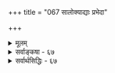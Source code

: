 +++
title = "067 सालोक्याद्याः प्रभेदा"

+++
<details><summary>मूलम्</summary>

सालोक्याद्याः प्रभेदा ननु परिपठिताः क्वापि मोक्षस्य मैवं सायुज्यस्यैव तत्त्वात्तदितरविषये मुक्तिशब्दस्तु भाक्तः ।  
तस्मिंस्ते च त्रयस्स्युस्तदपि च सयुजोर्भाव इत्यैकरस्यं युक्साम्यं (लोक)योगसाम्यादिवदपटुधियां तावतैवैक्यमोहः ॥ ६७ ॥
</details>

<details><summary>सर्वाङ्कषा - ६७</summary>

T 

मुक्तौ तारतम्यवादिनः केचन । तारतम्यमपि विविधं वदन्ति । जीवस्वरूपाणामेव तरतमभावयुक्तत्वात्, स्वरूपाविर्भावस्य च मोक्षत्वात्, आनन्दतारतम्यमवर्जनीयमिति नव्यवेदान्तिनः । सगुणनिर्गुणभेदेन ब्रह्मभेदम्, तदनुरोधेन मुक्तावपि क्रमसकृद्भेदेन द्वैविध्यम्, सगुण (क्रम) मुक्तौ च साधनतारतम्यात् फलतारतम्यं चावर्जनीयमिति च ब्रह्माहम्पन्याः प्राहुः । पाञ्चरात्रिकास्तु सालोक्यसामीप्यसारूप्यसायुज्यभेदेन मुक्तौ चातुर्विध्यं वदन्ति । तत्र विशुद्धजीवात्मनः स्वरूपे तारतम्याभावसमर्थनेनैवाद्यः पक्षस्समाहितः। सगुणनिर्गुणादिभेदस्य निराकरणेन द्वितीयः पक्षोऽपि निरस्तः । तृतीयोऽपि पक्षः मुक्तौ तारतम्यनिराकरणेनैव यद्यपि निरस्तप्राय एव । परन्त्वस्य पाञ्चरात्रोक्तत्वात्, पाञ्चरात्रस्य च सिद्धान्ते प्रमाणत्वेन निराकर्तुमशक्यत्वात्, तत्पक्षमनूद्य विमृशतिसालोक्याद्या इत्यादि । सालोक्याद्याः मोक्षस्य प्रभेदाः **क्वापि** = कुत्रचित्पाञ्चरात्रे परिपठिता **ननु** = स्पष्टं कथिताः किल । अतो मोक्षे तारतम्यमावश्यकम् । 'पाञ्चरात्रस्य कृस्त्रस्य वक्ता नारायणः स्वयम्' इति इत्युक्त्या, श्रुतिवदेव तेषां प्रामाण्यमावश्यकम् । अतः कथं त्यक्तुम् शक्यमिति चेत् — **मैवम्** = नैतदेवम् । कुतः ? सायुज्यस्यैव चतुर्थस्य **तत्त्वात्** = मुक्तित्वात् । **तदितरविषये** = सालोक्यसामीप्यसारूप्यविषये **मुक्तिशब्दस्तु** = मुक्तिशब्दप्रयोगस्तु **भाक्तः** = औपचारिकः । अतो मुक्तौ नास्ति तारतम्यम् । तत्तद्देवतोप सकानां सर्वेषामपि फलसिद्धिः नैकरूपा भवति । उपासनातारतम्यमेव तत्र कारणम् । उपासनातारतम्यस्य मनस ऐकाग्र्यादितारतम्यम्, तत्र च शरीररचनाभेदाः, तत्र चान्ततः पूर्वकर्मैव कारणम् । अत एव एकदेवतोपासकानामपि सिद्धौ तारतम्यमनिवार्यमेव दृश्यते । एवम् आत्मोपासनैवोपासनेषु परमा काष्ठा । आत्मा नाम कः ? स एव ब्रह्म । ब्रह्म किम् ? विष्णुरेव । विष्णोरेव ब्रह्मत्वादिकमग्रिमसरे निरूप्यते । अतो विष्णूपासना, ब्रह्मोपासना, आत्मोपासना चेति पर्यायाश्शब्दा वैष्णवानाम् । यद्यप्यस्ति एषामुपासनानां तारतम्यम्, अथापि पर्यवसानत ऐक्यं वर्तत इत्युच्यते । परन्तु विष्णूपासनास्सर्वा अपि न समानाः । विष्णोर्नामानि गुणाश्चानन्ताः । नाम्नामानन्त्ये गुणा अप्यनन्ताः, रूपाण्यप्यनन्तानि । अत एव 'चतुश्चक्रं नमस्यामि केशवं कनकप्रभम् । नारायणं घनश्यामं चतुश्शङ्खं नमाम्यहम् ॥' इत्यादिरूपभेदाः केशवादीनां वर्ण्यन्ते । एतद्विस्तरस्तु तत्तन्मन्त्रशास्त्रेषु द्रष्टव्यः । एवं तारतम्येऽपि सर्वासामपि विष्णूपासनात्वेनैक्यं यथा, तथैवात्मोपासनाब्रह्मोपासनाविष्णूपासनानामपि सामान्यत ऐक्यम्, विशेषतस्सूक्ष्मो भेदश्च वर्तते ॥ 

तत्त्वं त्वतीव गहनं दुर्ज्ञेयं गीष्पतेरपि । अथापि मनुजाः किश्यन्त्यहङ्कारेण पीडिताः ॥ 

 

[[320]] 

तस्मिंस्ते च त्रयः स्युः; तदपि च सयुजोर्भाव इत्यैकरस्यम् 

युक्साम्यं लोकसाम्यादिवदपटुधियां तावतैवैक्यमोहः ॥67॥ 

सालोक्यादिषु पुनरावृत्तेस्सत्त्वात्, तेषां संपूर्णमुक्तिरूपता न संभवतीत्यादिकं पूर्वमेव (श्लो. 67) निरूपितम् । ननु सायुज्यस्य वा कथं पूर्णमुक्तिरूपता? समानगुणयोगमात्रं हि सायुज्यम् । तर्हि तत्र सालोक्यमुक्तेरभावात्, तदानन्दालाभात् न्यूनतावर्जनीया किलेत्यत्राह - **तस्मिन्** = सायुज्यमोक्षे ते च **त्रयः** = सालोक्यादिमोक्षाः त्रयोऽपि **स्युः** = अन्तर्गता भवन्ति । सामीप्ये सालोक्यं यथान्तर्भवति, सारूप्ये सालोक्यसामीप्ये यथा वान्तर्भवतः, एवं सायुज्ये इतरत्रयमपि अन्तर्भवति, नो चेदुपर्यपर्युत्कृष्टतैव न स्यात् ॥ 

ननु सायुज्यम् ऐक्यरूपमितरे वदन्ति किलेत्यत्र - तदपि **च** = सायुज्यमपि च, सयुजोर्भावः इति **ऐकरस्यम्** = ऐकरस्यरूपमेव, न तु वस्त्वैक्यम् । ऐकरस्यं नाम आनन्दसाम्यमेव, रसशब्दस्यानन्दवाचित्वात्। ‘देवतासायुज्यमाप्नोति' इत्यादावैक्यार्थकत्वं वर्ण्यते किलेत्यत्र - युक्साम्यं लोकसाम्यादिवत् अवगन्तव्यम् । ‘सालोक्यम्' इत्यत्र समानलोकत्वार्थकत्वेन, तत्र 'समान' पदस्य एकरूपार्थस्य दर्शनात् लोकैक्यमर्थः । न तु तत्सदृशलोकान्तरप्राप्तिः । 'सामानाधिकरण्यम्' इत्यादावपि समानपदस्य 'एक' रूपार्थवाचकत्वं प्रसिद्धम् । अथापि सारूप्यमित्यादौ सादृश्यार्थकमेव, न त्वैक्यार्थकम् । एवं कुत्रचिद्दृष्ट्वा **अपटुधियाम्** = मन्दबुद्धीनाम् **तावतैव** = तावन्मात्रेण ऐक्यमोहः । अतो मुक्तिर्भेदगर्भेव व्याससंमता । किं बहुना ! ऐक्यमस्ति बहुविधम् । सुषुप्तेरारभ्य मरणमोक्षपर्यन्तं जीवात्मनः परमात्मनि लयः बहुविधः । तत्र - 

सुषुप्तिमपि न ज्ञातुं शक्यतो मनुजैर्बत ! । क्रमशो ज्ञायते सर्व स्पष्टं स्यात् स्वयमेव हि ॥ 

एवं सिद्धिषु तारतम्येऽपि सामान्यतश्चतुर्धा विभक्ताः सिद्धयः । उपास्यस्य देवस्य लोकप्राप्तिः प्रथमा सालोक्यरूपा । तत उत्कृष्टा तादृशदेवसान्निध्यप्राप्तिः सामीप्यरूपा । ततोप्युत्कृष्टा तादृशदेवतासारूप्यप्राप्तिः सकलप्रकारेणापि साम्यप्राप्तिः सारूप्यरूपा । दृश्यते किल 'शुकाम्बरधरं विष्णुं शशिवर्णं चतुर्भुजम्' इत्यादि विष्णुपार्षदानाम् । न च सारूप्यं रूपसाम्यमात्रम्, न तु गुणादिसाम्यमपीति शङ्कयम् ; नामरूपयोर्यथा निकटसंबन्धः, तथा रूपगुणानामपि संबन्धोऽत्यन्तं निकट एव । यदि रूपमात्रसाम्यम्, तर्हि तादृशवेषधारिण इव ते भवेयुः । अतस्तादृशरूपानुबन्धिगुणानामप्याविर्भावः स्यादेव । एतेभ्योऽप्युत्कृष्टास्तादृशदेवतया सह ऐक्यतुल्यावस्थाप्राप्तिः सायुज्यरूपा, न त्वैक्यम् । 'यथोदकं शुद्धे शुद्धमासिक्तं तादृगेव भवति' इतिसमानयोर्योगे पृथक्प्रतिपत्तुमनर्हावस्थैव सायुज्यम्, न तु सामान्यगुणयोगमात्रम् ; तस्यैव सारूप्यरूपत्वेनोभयोरविशेषप्रसङ्गात् । न वा संपूर्णैक्यम् । 'तदेव' इत्यकथनात् । सिद्धान्ते सारूप्यं कतिपयांशैरपि साम्यम्, न सर्वांशसाम्यं सायुज्यमिति केचन । 'सायुज्यं समानगुणयोगः' इत्याचार्याणामुक्तयः किं न दृष्टाः ? त्वत्तोऽपि सम्यगवधृताः साधो ! विचारयामः सर्वम् । किञ्चित्सहस्व ॥ 

एतावदेव गहनम् ऐक्यं तु स्मर्तुमप्यहो ! न क्षमा मनुजा हन्त ! काममोहादिपीडिताः । वस्तुतस्त्वत्र वक्तव्यं बह्वेवास्ति महद्रहः । सर्वं जीवस्वरूपस्य निर्णयानुगुणं भवेत् ॥ 

[[138]]. 

[[321]] 

[मुक्तानां जगत्कारणत्वाभावः ] 

विश्वाधारस्य लक्ष्मेत्यभिहितमखिलं संभवेन्नापवृक्ते 

तन्निष्ठत्वादि सर्वं न हि विलयमियात् तच्छरीरस्य तस्य । 

 

दुर्ज्ञेयं तपस्याप्येतदात्मानुग्रहमन्तरा । यमेष वृणुयात्तेन स प्राप्य इति हि श्रुतम् ॥ इतोऽप्यतीव गन्तव्यं बहु दूरं न संशयः । वाचामगोचरं नूनमात्मतत्त्वं महाद्भुतम् ॥ तपोवृद्धा ज्ञानवृद्धाः संसेव्याः सर्वदा नरैः । आत्मा तु क्रियतां पात्रम्, अलमंत्र विरम्यताम् ॥ 

यद्यपि भास्करभाष्ये ‘उत्क्रमिष्यत एवं भावादित्यौडुलोमिः' ( ब्र. सू. भा. 9-8-67) इति सूत्रे औडुलोमिमतं पाञ्चरात्रिकाणामिति 'आमुक्तेरेव भेदस्स्यान्मुक्तस्य च परस्य च । मुक्तस्य न तु 

भेदोऽस्ति भेदहेतोरभावतः ॥' इति श्लोकोद्धरणेनाभ्यधायि । शाङ्करोपनिषद्भाष्यव्याख्याने आनन्दगिरीयेऽपि ' तदाहुः पाञ्चरात्रिकाः” इत्युद्धारपूर्वकमुक्तः श्लोक उद्धृतः । शारीरकमीमांसायां तर्कपादेऽन्तिममधिकरणं पाञ्चरात्रनिराकरणपरमेव भगवद्रामानुजेभ्यः पूर्वतनैरपि व्याख्यातमित्यपि सर्वेऽपि जानन्ति । ' भोक्त्रापत्तेरविभागश्चेत् स्याल्लोकवत्' (ब्र.सू.2-1-14) इत्यत्र फेनबुद्बुदतरङ्गदृष्टान्तप्रदर्शनादिना – प्राचीनं ब्रह्मसूत्राणां व्याख्यानं भर्तृप्रपञ्चेन विरचितम्, श्रीवैष्णवैः श्रीवत्साङ्खैरपि तथैव भाषितमिति चागमप्रामाण्यादवगम्यते । पाञ्चरात्रं च ब्रह्मपरिणामवादपरमेवेत्यपि निश्चप्रचम् । ब्रह्मसूत्राण्यपि परिणामवादपराण्येवेत्यपि तटस्थविद्वत्संमतम् । ‘आत्मकृतेः' ‘परिणामात्' (ब्र.सू. 1-4-26,27) इत्यादिसूत्राणि, तद्विषयभूतानि 'बहु स्याम् ' ' तदात्मानं स्वयमकुरुत' (तै.आ.6) इत्यादिश्रुतिवाक्यानि उक्तार्थे साक्षिभूतानि ॥ 



एवञ्च भास्करभाष्यदृष्ट्या पाञ्चरात्रिकसिद्धान्तः श्रौतसिद्धान्तानुगुण एव । श्रीशङ्कराचार्या अपि पाञ्चरात्रं ब्रह्मोपादानवाद्येवेति स्पष्टं प्रतिपादयन्ति पाञ्चरात्राधिकरणपीठिकायाम् । भगवद्रामानुजाचार्यस्याप्येतदेव संमतमिति च प्रसिद्धम् । एवं सत्याचार्यैरन सालोक्यादिमुक्तिभेदः पाञ्चरात्रसंमत इति कथनं कथमित्यस्ति संशयस्यावकाशः । परं तु 'लोकेषु विष्णोर्निवसन्ति केचित् समीपमिच्छन्ति च केचिदन्ये अन्ये तु रूपं सदृशं भजन्ते सायुज्यमन्ये स तु मोक्ष उक्तः ॥ ' इत्यादिश्लोकदर्शनेन कैश्चिदागमिकैस्तथा व्याख्यातमिति भाव्यम्। परं तु ' स तु मोक्ष उक्तः' इति सायुज्यस्यैव मोक्षत्वकथनात् इतरेषां तत्त्वमौपचारिकमित्याशयः ॥ 

वस्तुतस्तु – ननु सायुज्यस्य समानगुणयोगमात्ररूपत्वेऽपि 'सालोक्यसाष्टिसामीप्यसारूप्यैकत्वमप्युत ।' (भाग.3-29-13) इति प्रत्येकमैक्यस्यापि गणनात्तदेव परा काष्ठेति चेत्, अस्य जीवब्रह्मस्वरूपनिर्णयाधीनत्वेनास्य विचारस्य च बहुधा कृतत्वात् पुनर्न विस्तरमपेक्षते ॥ 

यावत् बुद्धिः प्रवर्तेतेत्याद्युक्तं स्मर्यतां पुनः । अलं कुशाग्रबुद्धीनां तावदेवेति चिन्त्यताम् ॥ ६७ ॥
</details>


<details><summary>सर्वार्थसिद्धिः - ६७</summary>

सालोक्याद्याः प्रभेदा ननु परिपठिताः क्वापि मोक्षस्य मैवं  
सायुज्यस्यैव तत्त्वात्तदितरविषये मुक्तिशब्दस्तु भाक्तः ।  
तस्मिंस्ते च त्रयस्स्युस्तदपि च सयुजोर्भाव इत्यैकरस्यं  
युक्साम्यं [लोक]योगसाम्यादिवदपदुधियां तावतैवैक्यमोहः ॥ ६७ ॥  
नन्वग्निहोत्रदर्शपूर्णमासादिसाधनविशेषत्तत्साध्यस्वर्गे तारतम्यमङ्गीकुर्मः, तथा मोक्षेऽपि स्यात्; अन्यथा कथमाप्तशास्त्रे क्वचित्सालोक्यादिमुक्तिभेदकथनमिति शङ्कते - सालोक्येति ॥ तेषु मुक्तिशब्दो न मुख्य इत्यभिप्रायेणाह - मैवमिति । मुख्यं मुक्तिशब्दविषयमाह - सायुज्यस्येति । अन्यत्र प्रयोगः कथमित्यत्राह - तदितरेति । तथा च नियम्यते - 'लोकेषु विष्णोर्निवसन्ति केचित्समीपमिच्छन्ति च केचिदन्ये । अन्ये तु रूपं सदृशं भजन्ते सायुज्यमन्ये स तु मोक्ष उक्तः ॥' इति । तर्हि सायुज्ये सालोक्यादिभोगाभावत् भोगसाम्यसूत्रं परिमितविषयं स्यादित्यत्राह - तस्मिन्निति । सायुज्ये हि सहस्रे शतादिकमिव सालोक्यादित्रिकमन्तर्भवतीति एकस्मिन्वाक्ये ब्रह्मसायुज्यसालोक्ययोस्सहपाठोऽप्येवमन्तर्भावविवक्षया मुख्यगौणमुक्त्यपेक्षिपुरुषभेदानुरोधाद्वा यथार्हं निर्वाह्यः । ननु यदि सायुज्यमेव मोक्षः, तदा पूर्वोक्तं भोगसाम्यं न स्यात् । ऐक्यापत्तिरेव हि सायुज्यम् । अतः कस्य केन भोगसाम्यमित्यत्राह - तदपीति । नन्वेकीभूतयोर्भावो हि सयुजोर्भावः । तत्र परं प्राचीनब्रह्मानन्दानुवृत्तिमात्रमेव स्यात् । 'अन्यूश्चाप्यवृद्धिश्चेति स्थापनात् । अतो भोक्तृद्वित्वाभावाच्चोद्यं तदवस्थमित्यत्राह - युक्साम्यमिति । अत्र सालोक्यादिनयाद्भुज्यमानं युक्छब्दार्थः । तेन भोगसाम्यमाक्षिप्यते । सायुज्यसार्ष्टिसहपाठे तु कण्ठोक्तम् । न हि सयुक्छब्द एकशब्दपर्यायः; तथा क्वचिदपि प्रयोगाभावात् । 'द्वा सुपर्णा सयुजा सखाया समानं वृक्षं परिषस्वजाते' इति द्वयोरेव प्रयोगाच्च । 'तयोरन्यः इत्युत्तरवाक्ये च स्पष्टमेतत् ।' 'एतासामेव देवतानां सायुज्यम्' इत्यत्र बहुदेवतासायुज्यं युगपत्? क्रमेण वा? नाद्यः, भिन्नैरेकस्य युगपदेकतापत्त्ययोगात् । न द्वितीयः, विभागाविभागविकल्पदौःस्थ्यात् । विभागयोग्यत्वे हि संयोगविशेषमात्रं स्यात् । तदभावे तु क्रमेणोत्तरोत्तरतादात्म्यादेकपरिशेषः स्यात्; न चैतत्क्वचिद्दृष्टमिष्टं वा । यदि कश्चिन्नैवण्टुकः ऐक्यं सायुज्यमिति पठेत् तत्तस्य स्वपक्षाभिनिवेशेन शब्दशक्तिग्रहणापरिबुद्धतया वा प्रयुक्तमित्युपेक्षणीयम् । द्वित्वे स्थितेऽपि सरित्समुद्रसलिलयोरिव संभेदविशेषकृतमेकराशित्वं वा विवक्षितम् ॥ ६७ ॥ इति मुक्तानुभवस्य समानभोगत्वलक्षणसायुज्यैकरूपत्वम् ॥
</details>
